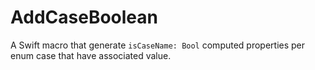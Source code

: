 # AddCaseBoolean

A Swift macro that generate `isCaseName: Bool` computed properties per enum case that have associated value.
